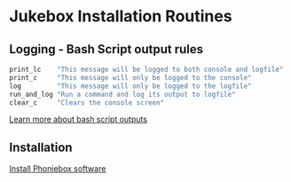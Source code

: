 # Jukebox Installation Routines

## Logging - Bash Script output rules

```bash
print_lc    "This message will be logged to both console and logfile"
print_c     "This message will only be logged to the console"
log         "This message will only be logged to the logfile"
run_and_log "Run a command and log its output to logfile"
clear_c     "Clears the console screen"
```

[Learn more about bash script outputs](https://stackoverflow.com/questions/18460186/writing-outputs-to-log-file-and-console)

## Installation

[Install Phoniebox software](../documentation/builders/installation.md#install-phoniebox-software)
